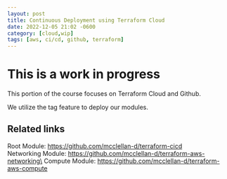 ```yaml
---
layout: post
title: Continuous Deployment using Terraform Cloud
date: 2022-12-05 21:02 -0600
category: [cloud,wip]
tags: [aws, ci/cd, github, terraform]
---
```


# This is a work in progress
This portion of the course focuses on Terraform Cloud and Github. 

We utilize the tag feature to deploy our modules. 

## Related links
Root Module: https://github.com/mcclellan-d/terraform-cicd \
Networking Module: https://github.com/mcclellan-d/terraform-aws-networking\
Compute Module: https://github.com/mcclellan-d/terraform-aws-compute